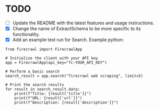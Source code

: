 # TODO
- [ ] Update the README with the latest features and usage instructions.
- [x] Change the name of ExtractSchema to be more specific to its functionality.
- [x] Add an example test run for Search. Example python:

```
from firecrawl import FirecrawlApp

# Initialize the client with your API key
app = FirecrawlApp(api_key="fc-YOUR_API_KEY")

# Perform a basic search
search_result = app.search("firecrawl web scraping", limit=5)

# Print the search results
for result in search_result.data:
    print(f"Title: {result['title']}")
    print(f"URL: {result['url']}")
    print(f"Description: {result['description']}")
```
